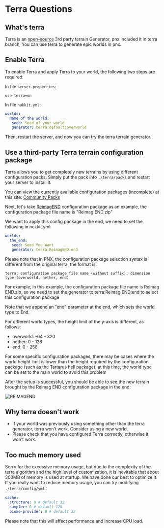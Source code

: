 # Terra Questions  

## What's terra  

Terra is an [open-source](https://github.com/PolyhedralDev/Terra) 3rd party terrain Generator, pnx included it in terra branch,
You can use terra to generate epic worlds in pnx.

## Enable Terra  

To enable Terra and apply Terra to your world, the following two steps are required:  

In file `server.properties`:
```properties
use-terra=on
```

In file `nukkit.yml`:  
```yaml
worlds:
  Name of the world:
   seed: Seed of your world
   generator: terra:default:overworld
```

Then, restart the server, and now you can try the terra terrain generator.

## Use a third-party Terra terrain configuration package

Terra allows you to get completely new terrains by using different configuration packs. Simply put
the pack into `./terra/packs` and restart your server to install it.  

You can view the currently available configuration packages (incomplete) at this site: [Community Packs](https://terra.polydev.org/config/community-packs.html)

Next, let's take [ReimagEND](https://github.com/justaureus/ReimagEND) configuration package as an example, the configuration package file name is "Reimag END.zip"

We want to apply this config package in the end, we need to set the following in nukkit.yml:
```yaml
worlds:
  the_end:
   seed: Seed You Want
   generator: terra:ReimagEND:end
```

Please note that in PNX, the configuration package selection syntax is different from the original terra, the format is:

`terra: configuration package file name (without suffix): dimension type (overworld, nether, end)`

For example, in this example, the configuration package file name is Reimag END.zip, so we need to set the generator to terra:Reimag END:end to select this configuration package

Note that we append an "end" parameter at the end, which sets the world type to End.

For different world types, the height limit of the y-axis is different, as follows:

- overworld: -64 - 320
- nether: 0 - 128
- end: 0 - 256

For some specific configuration packages, there may be cases where the world height limit is lower than the height required by the configuration package (such as the Tartarus hell package), at this time, the world type can be set to the main world to avoid this problem

After the setup is successful, you should be able to see the new terrain brought by the Reimag END configuration package in the end:

![REIMAGEND](../../image/terra_faq/ReimagEND_min.png)

## Why terra doesn't work

- If your world was previously using something other than the terra generator, terra won't work. Consider using a new world.  
- Please check that you have configured Terra correctly, otherwise it won't work.
## Too much memory used  

Sorry for the excessive memory usage, but due to the complexity of the terra algorithm and the high level of customization, it is inevitable that about 300MB of memory is used at startup. We have done our best to optimize it.  
If you really want to reduce memory usage, you can try modifying `./terra/config/yml`：
```yaml
cache:
  structure: 0 # default 32
  sampler: 0 # default 128
  biome-provider: 0 # default 32
```
Please note that this will affect performance and increase CPU load.  